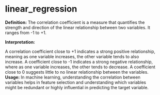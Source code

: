 # linear_regression

**Definition:** The correlation coefficient is a measure that quantifies the strength and direction of the linear relationship between two variables. It ranges from -1 to +1.

**Interpretation:**

A correlation coefficient close to +1 indicates a strong positive relationship, meaning as one variable increases, the other variable tends to also increase.
A coefficient close to -1 indicates a strong negative relationship, where as one variable increases, the other tends to decrease.
A coefficient close to 0 suggests little to no linear relationship between the variables.
**Usage:** In machine learning, understanding the correlation between variables helps in feature selection and understanding which variables might be redundant or highly influential in predicting the target variable.
